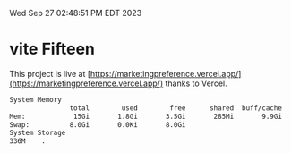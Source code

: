 Wed Sep 27 02:48:51 PM EDT 2023

# vite Fifteen


This project is live at [https://marketingpreference.vercel.app/](https://marketingpreference.vercel.app/) thanks to Vercel.

```bash
System Memory
               total        used        free      shared  buff/cache   available
Mem:            15Gi       1.8Gi       3.5Gi       285Mi       9.9Gi        12Gi
Swap:          8.0Gi       0.0Ki       8.0Gi
System Storage
336M	.
```
